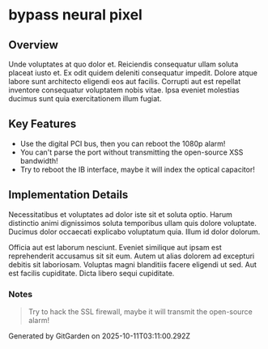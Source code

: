 # bypass neural pixel

## Overview
Unde voluptates at quo dolor et. Reiciendis consequatur ullam soluta placeat iusto et. Ex odit quidem deleniti consequatur impedit. Dolore atque labore sunt architecto eligendi eos aut facilis. Corrupti aut est repellat inventore consequatur voluptatem nobis vitae. Ipsa eveniet molestias ducimus sunt quia exercitationem illum fugiat.

## Key Features
- Use the digital PCI bus, then you can reboot the 1080p alarm!
- You can't parse the port without transmitting the open-source XSS bandwidth!
- Try to reboot the IB interface, maybe it will index the optical capacitor!

## Implementation Details
Necessitatibus et voluptates ad dolor iste sit et soluta optio. Harum distinctio animi dignissimos soluta temporibus ullam quis dolore voluptate. Ducimus dolor occaecati explicabo voluptatum quia. Illum id dolor dolorum.
 Officia aut est laborum nesciunt. Eveniet similique aut ipsam est reprehenderit accusamus sit sit eum. Autem ut alias dolorem ad excepturi debitis sit laboriosam. Voluptas magni blanditiis facere eligendi ut sed. Aut est facilis cupiditate. Dicta libero sequi cupiditate.

### Notes
> Try to hack the SSL firewall, maybe it will transmit the open-source alarm!

Generated by GitGarden on 2025-10-11T03:11:00.292Z